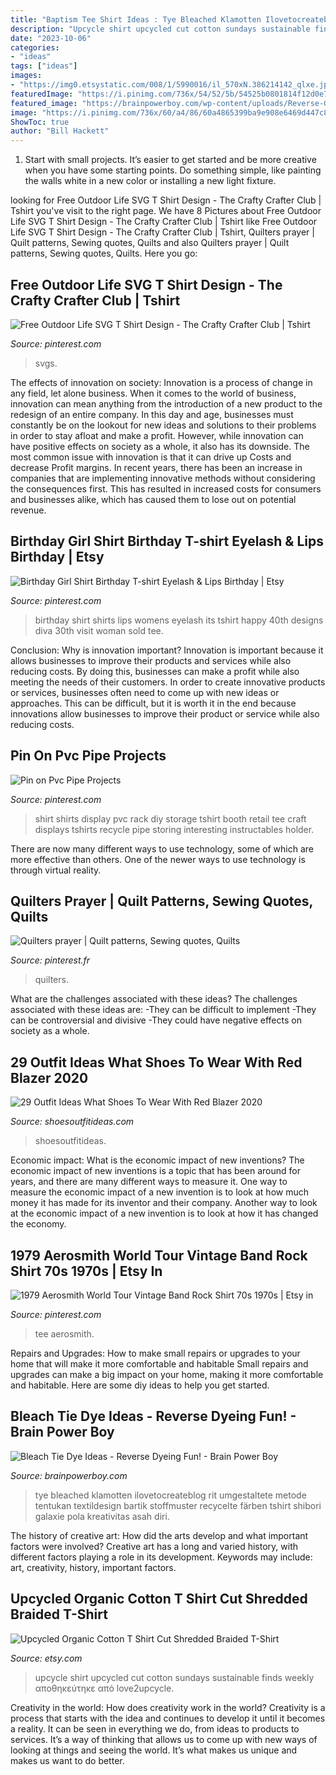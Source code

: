 ```yaml
---
title: "Baptism Tee Shirt Ideas : Tye Bleached Klamotten Ilovetocreateblog Rit Umgestaltete Metode Tentukan Textildesign Bartik Stoffmuster Recycelte Färben Tshirt Shibori Galaxie Pola Kreativitas Asah Diri"
description: "Upcycle shirt upcycled cut cotton sundays sustainable finds weekly αποθηκεύτηκε από love2upcycle"
date: "2023-10-06"
categories:
- "ideas"
tags: ["ideas"]
images:
- "https://img0.etsystatic.com/008/1/5990016/il_570xN.386214142_qlxe.jpg"
featuredImage: "https://i.pinimg.com/736x/54/52/5b/54525b0801814f12d0e7136d27750e3f.jpg"
featured_image: "https://brainpowerboy.com/wp-content/uploads/Reverse-Galaxy-Dye-Tee.jpg"
image: "https://i.pinimg.com/736x/60/a4/86/60a4865399ba9e908e6469d447c8bc21.jpg"
ShowToc: true
author: "Bill Hackett"
---
```



1. Start with small projects. It’s easier to get started and be more creative when you have some starting points. Do something simple, like painting the walls white in a new color or installing a new light fixture. 

	

		
looking for Free Outdoor Life SVG T Shirt Design - The Crafty Crafter Club | Tshirt you've visit to the right page. We have 8 Pictures about Free Outdoor Life SVG T Shirt Design - The Crafty Crafter Club | Tshirt like Free Outdoor Life SVG T Shirt Design - The Crafty Crafter Club | Tshirt, Quilters prayer | Quilt patterns, Sewing quotes, Quilts and also Quilters prayer | Quilt patterns, Sewing quotes, Quilts. Here you go:
		
    
## Free Outdoor Life SVG T Shirt Design - The Crafty Crafter Club | Tshirt

<img loading=lazy src="https://i.pinimg.com/736x/60/a4/86/60a4865399ba9e908e6469d447c8bc21.jpg" onerror="this.onerror=null;this.src='https://tse1.mm.bing.net/th?id=OIP.glyyL0nz-26G0ymlGve11wHaGL&amp;pid=15.1';" alt="Free Outdoor Life SVG T Shirt Design - The Crafty Crafter Club | Tshirt">

_Source: pinterest.com_

>svgs. 

	

The effects of innovation on society:
Innovation is a process of change in any field, let alone business. When it comes to the world of business, innovation can mean anything from the introduction of a new product to the redesign of an entire company. In this day and age, businesses must constantly be on the lookout for new ideas and solutions to their problems in order to stay afloat and make a profit.
However, while innovation can have positive effects on society as a whole, it also has its downside. The most common issue with innovation is that it can drive up Costs and decrease Profit margins. In recent years, there has been an increase in companies that are implementing innovative methods without considering the consequences first. This has resulted in increased costs for consumers and businesses alike, which has caused them to lose out on potential revenue.

    
## Birthday Girl Shirt Birthday T-shirt Eyelash &amp; Lips Birthday | Etsy

<img loading=lazy src="https://i.pinimg.com/736x/4d/36/db/4d36dbd80f83d9096372cc6611a59dd4.jpg" onerror="this.onerror=null;this.src='https://tse2.mm.bing.net/th?id=OIP.hc7QQW1XygfiiB0vWBalvwHaJ4&amp;pid=15.1';" alt="Birthday Girl Shirt Birthday T-shirt Eyelash &amp; Lips Birthday | Etsy">

_Source: pinterest.com_

>birthday shirt shirts lips womens eyelash its tshirt happy 40th designs diva 30th visit woman sold tee. 

	

Conclusion: Why is innovation important?
Innovation is important because it allows businesses to improve their products and services while also reducing costs. By doing this, businesses can make a profit while also meeting the needs of their customers. In order to create innovative products or services, businesses often need to come up with new ideas or approaches. This can be difficult, but it is worth it in the end because innovations allow businesses to improve their product or service while also reducing costs.

    
## Pin On Pvc Pipe Projects

<img loading=lazy src="https://i.pinimg.com/736x/f4/5c/97/f45c97dac0d86f33e69dbf4ea4c56c33.jpg" onerror="this.onerror=null;this.src='https://tse4.mm.bing.net/th?id=OIP.SycxJcbCdfgEtKoEMsxDYAHaFj&amp;pid=15.1';" alt="Pin on Pvc Pipe Projects">

_Source: pinterest.com_

>shirt shirts display pvc rack diy storage tshirt booth retail tee craft displays tshirts recycle pipe storing interesting instructables holder. 

	

There are now many different ways to use technology, some of which are more effective than others. One of the newer ways to use technology is through virtual reality.

    
## Quilters Prayer | Quilt Patterns, Sewing Quotes, Quilts

<img loading=lazy src="https://i.pinimg.com/736x/54/d7/c7/54d7c7f86476215d26634d251c0d5354.jpg" onerror="this.onerror=null;this.src='https://tse4.mm.bing.net/th?id=OIP.Ah3GMhMlWpBetVpYK7NFSAHaJQ&amp;pid=15.1';" alt="Quilters prayer | Quilt patterns, Sewing quotes, Quilts">

_Source: pinterest.fr_

>quilters. 

	

What are the challenges associated with these ideas?
The challenges associated with these ideas are: 
-They can be difficult to implement
-They can be controversial and divisive
-They could have negative effects on society as a whole.

    
## 29 Outfit Ideas What Shoes To Wear With Red Blazer 2020

<img loading=lazy src="http://shoesoutfitideas.com/wp-content/uploads/2020/01/red-blazer-and-white-heeled-ankle-boots.jpg" onerror="this.onerror=null;this.src='https://tse1.mm.bing.net/th?id=OIP.edw3Fslb61r_JWafy-M4vwHaLW&amp;pid=15.1';" alt="29 Outfit Ideas What Shoes To Wear With Red Blazer 2020">

_Source: shoesoutfitideas.com_

>shoesoutfitideas. 

	

Economic impact: What is the economic impact of new inventions?
The economic impact of new inventions is a topic that has been around for years, and there are many different ways to measure it. One way to measure the economic impact of a new invention is to look at how much money it has made for its inventor and their company. Another way to look at the economic impact of a new invention is to look at how it has changed the economy.

    
## 1979 Aerosmith World Tour Vintage Band Rock Shirt 70s 1970s | Etsy In

<img loading=lazy src="https://i.pinimg.com/736x/54/52/5b/54525b0801814f12d0e7136d27750e3f.jpg" onerror="this.onerror=null;this.src='https://tse3.mm.bing.net/th?id=OIP.slTahWqdriTk7FKqk1MS8gHaHa&amp;pid=15.1';" alt="1979 Aerosmith World Tour Vintage Band Rock Shirt 70s 1970s | Etsy in">

_Source: pinterest.com_

>tee aerosmith. 

	

Repairs and Upgrades: How to make small repairs or upgrades to your home that will make it more comfortable and habitable
Small repairs and upgrades can make a big impact on your home, making it more comfortable and habitable. Here are some diy ideas to help you get started.

    
## Bleach Tie Dye Ideas - Reverse Dyeing Fun! - Brain Power Boy

<img loading=lazy src="https://brainpowerboy.com/wp-content/uploads/Reverse-Galaxy-Dye-Tee.jpg" onerror="this.onerror=null;this.src='https://tse4.mm.bing.net/th?id=OIP.ZGUzkDgo9tUanLp4a5mETAHaLI&amp;pid=15.1';" alt="Bleach Tie Dye Ideas - Reverse Dyeing Fun! - Brain Power Boy">

_Source: brainpowerboy.com_

>tye bleached klamotten ilovetocreateblog rit umgestaltete metode tentukan textildesign bartik stoffmuster recycelte färben tshirt shibori galaxie pola kreativitas asah diri. 

	

The history of creative art: How did the arts develop and what important factors were involved?
Creative art has a long and varied history, with different factors playing a role in its development. Keywords may include: art, creativity, history, important factors.

    
## Upcycled Organic Cotton T Shirt Cut Shredded Braided T-Shirt

<img loading=lazy src="https://img0.etsystatic.com/008/1/5990016/il_570xN.386214142_qlxe.jpg" onerror="this.onerror=null;this.src='https://tse3.mm.bing.net/th?id=OIP.zYDdquHFpNSiUN84n29rtAHaJ4&amp;pid=15.1';" alt="Upcycled Organic Cotton T Shirt Cut Shredded Braided T-Shirt">

_Source: etsy.com_

>upcycle shirt upcycled cut cotton sundays sustainable finds weekly αποθηκεύτηκε από love2upcycle. 

	

Creativity in the world: How does creativity work in the world?
Creativity is a process that starts with the idea and continues to develop it until it becomes a reality. It can be seen in everything we do, from ideas to products to services. It’s a way of thinking that allows us to come up with new ways of looking at things and seeing the world. It’s what makes us unique and makes us want to do better.


